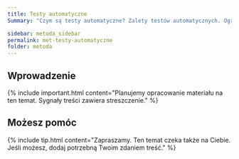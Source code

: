 ```yaml
---
title: Testy automatyczne
Summary: "Czym są testy automatyczne? Zalety testów automatycznych. Ograniczenia testów automatycznych. "

sidebar: metoda_sidebar
permalink: met-testy-automatyczne
folder: metoda
---
```


## Wprowadzenie

{% include important.html content="Planujemy opracowanie materiału na ten temat. Sygnały treści zawiera streszczenie." %}

## Możesz pomóc

{% include tip.html content="Zapraszamy. Ten temat czeka także na Ciebie. Jeśli możesz, dodaj potrzebną Twoim zdaniem treść." %}
